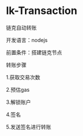 # lk-Transaction
链克自动转账

开发语言：nodejs

前置条件：搭建链克节点

转账步骤

1.获取交易次数

2.预估gas

3.解锁账户

4.签名

5.发送签名进行转账
